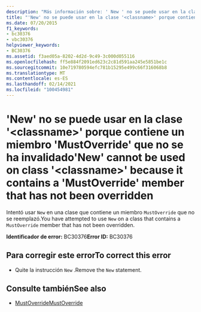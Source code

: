 ```yaml
---
description: "Más información sobre: ' New ' no se puede usar en la clase ' <classname> ' porque contiene un miembro ' MustOverride ' que no se ha invalidado"
title: "'New' no se puede usar en la clase '<classname>' porque contiene un miembro 'MustOverride' que no se ha invalidado"
ms.date: 07/20/2015
f1_keywords:
- bc30376
- vbc30376
helpviewer_keywords:
- BC30376
ms.assetid: f3aed05a-8202-4d2d-9c49-3c000d055116
ms.openlocfilehash: ff5e884f2091ed623c2c81d591aa245e5851be1c
ms.sourcegitcommit: 10e719780594efc781b15295e499c66f316068b8
ms.translationtype: MT
ms.contentlocale: es-ES
ms.lasthandoff: 02/14/2021
ms.locfileid: "100454981"
---
```

# <a name="new-cannot-be-used-on-class-classname-because-it-contains-a-mustoverride-member-that-has-not-been-overridden"></a><span data-ttu-id="d59b7-103">'New' no se puede usar en la clase '\<classname>' porque contiene un miembro 'MustOverride' que no se ha invalidado</span><span class="sxs-lookup"><span data-stu-id="d59b7-103">'New' cannot be used on class '\<classname>' because it contains a 'MustOverride' member that has not been overridden</span></span>

<span data-ttu-id="d59b7-104">Intentó usar `New` en una clase que contiene un miembro `MustOverride` que no se reemplazó.</span><span class="sxs-lookup"><span data-stu-id="d59b7-104">You have attempted to use `New` on a class that contains a `MustOverride` member that has not been overridden.</span></span>  
  
 <span data-ttu-id="d59b7-105">**Identificador de error:** BC30376</span><span class="sxs-lookup"><span data-stu-id="d59b7-105">**Error ID:** BC30376</span></span>  
  
## <a name="to-correct-this-error"></a><span data-ttu-id="d59b7-106">Para corregir este error</span><span class="sxs-lookup"><span data-stu-id="d59b7-106">To correct this error</span></span>  
  
- <span data-ttu-id="d59b7-107">Quite la instrucción `New` .</span><span class="sxs-lookup"><span data-stu-id="d59b7-107">Remove the `New` statement.</span></span>  
  
## <a name="see-also"></a><span data-ttu-id="d59b7-108">Consulte también</span><span class="sxs-lookup"><span data-stu-id="d59b7-108">See also</span></span>

- [<span data-ttu-id="d59b7-109">MustOverride</span><span class="sxs-lookup"><span data-stu-id="d59b7-109">MustOverride</span></span>](../language-reference/modifiers/mustoverride.md)
